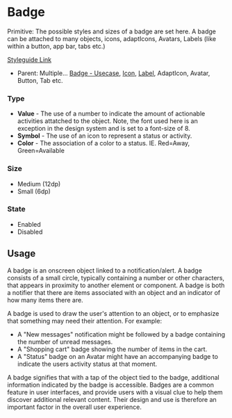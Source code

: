# Badge

Primitive: The possible styles and sizes of a badge are set here. A badge can be attached to many objects, icons, adaptIcons, Avatars, Labels (like within a button, app bar, tabs etc.)

[Styleguide Link](https://zpl.io/bzxkPPA)

- Parent: Multiple... [Badge - Usecase](https://github.com/able-app/docs/blob/79c4b081b07ceefe4735af4cfe3099b297a9ad69/controls/%CE%B5%20elements/badge/badge-type.md), [Icon](https://github.com/able-app/docs/blob/79c4b081b07ceefe4735af4cfe3099b297a9ad69/controls/%CE%B5%20elements/icon/icon.md), [Label](https://github.com/able-app/docs/blob/79c4b081b07ceefe4735af4cfe3099b297a9ad69/controls/%CE%B5%20elements/label.md), AdaptIcon, Avatar, Button, Tab etc.

### Type

- **Value** - The use of a number to indicate the amount of actionable activities attatched to the object. Note, the font used here is an exception in the design system and is set to a font-size of 8.
- **Symbol** - The use of an icon to represent a status or activity.
- **Color** - The association of a color to a status. IE. Red=Away, Green=Available

### Size

- Medium (12dp)
- Small (6dp)

### State

- Enabled
- Disabled

## Usage

A badge is an onscreen object linked to a notification/alert. A badge consists of a small circle, typically containing a number or other characters, that appears in proximity to another element or component. A badge is both a notifier that there are items associated with an object and an indicator of how many items there are.

A badge is used to draw the user's attention to an object, or to emphasize that something may need their attention. For example:

- A "New messages" notification might be followed by a badge containing the number of unread messages.
- A "Shopping cart" badge showing the number of items in the cart.
- A "Status" badge on an Avatar might have an accompanying badge to indicate the users activity status at that moment.

A badge signifies that with a tap of the object tied to the badge, additional information indicated by the badge is accessible. Badges are a common feature in user interfaces, and provide users with a visual clue to help them discover additional relevant content. Their design and use is therefore an important factor in the overall user experience.